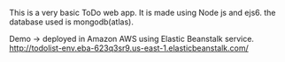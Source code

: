 
This is a very basic ToDo web app.
It is made using Node js and ejs6. the database used is mongodb(atlas).






Demo -> deployed in Amazon AWS using Elastic Beanstalk service.
http://todolist-env.eba-623q3sr9.us-east-1.elasticbeanstalk.com/
